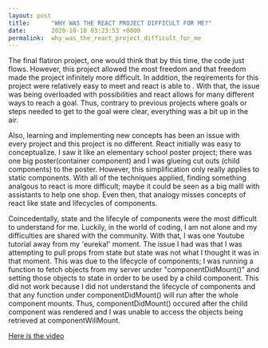 ```yaml
---
layout: post
title:      "WHY WAS THE REACT PROJECT DIFFICULT FOR ME?"
date:       2020-10-10 03:23:53 +0000
permalink:  why_was_the_react_project_difficult_for_me
---
```



The final flatiron project, one would think that by this time, the code just flows. However, this project allowed the most freedom and that freedom made the project infinitely more difficult.  In addition, the reqirements for this project were relatively easy to meet and react is able to . With that, the issue was being overloaded with possibilities and react allows for many different ways to reach a goal. Thus,  contrary to previous projects where goals or steps needed to get to the goal were clear, everything was a bit up in the air.

Also, learning and implementing new concepts has been an issue with every project and this project is no different. React initially was easy to conceptualize. I saw it like an elementary school poster project; there was one big poster(container component) and I was glueing cut outs (child components) to the poster. However, this simplification only really applies to static components. With all of the techniques applied, finding something analgous to react is more difficult; maybe it could be seen as a big malll with assistants to help one shop. Even then, that analogy misses concepts of react like state and lifecycles of components.

Coincedentally, state and the lifecyle of components were the most difficult to understand for me. Luckily, in the world of coding, I am not alone and my difficulties are shared with the community. With that, I was one Youtube tutorial away from my 'eureka!' moment. The issue I had was that I was attempting to pull props from state but state was not what I thought it was in that moment. This was due to the lifecycle of components; I was running a function to fetch objects from my server under "componentDidMount()" and setting those objects to state in order to be used by a child component. This did not work because I did not understand the lifecycle of components and that any function under componentDidMount() will run after the whole component mounts. Thus, componentDidMount() occured after the child component was rendered and I was unable to access the objects being retrieved at componentWillMount.

[Here is the video](https://www.youtube.com/watch?v=kVyrzn29QPk&list=PL7pEw9n3GkoVAqCMVTz2mKthyWr-svpQJ&index=9&t=952s) 
